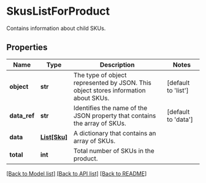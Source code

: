 # SkusListForProduct

Contains information about child SKUs.

## Properties
Name | Type | Description | Notes
------------ | ------------- | ------------- | -------------
**object** | **str** | The type of object represented by JSON. This object stores information about SKUs. | [default to 'list']
**data_ref** | **str** | Identifies the name of the JSON property that contains the array of SKUs. | [default to 'data']
**data** | [**List[Sku]**](Sku.md) | A dictionary that contains an array of SKUs. | 
**total** | **int** | Total number of SKUs in the product. | 

[[Back to Model list]](../README.md#documentation-for-models) [[Back to API list]](../README.md#documentation-for-api-endpoints) [[Back to README]](../README.md)


